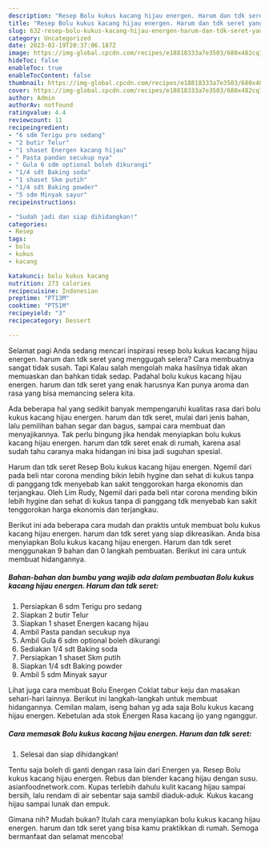 ```yaml
---
description: "Resep Bolu kukus kacang hijau energen. Harum dan tdk seret yang Lezat Sekali , Bikin Ngiler"
title: "Resep Bolu kukus kacang hijau energen. Harum dan tdk seret yang Lezat Sekali , Bikin Ngiler"
slug: 632-resep-bolu-kukus-kacang-hijau-energen-harum-dan-tdk-seret-yang-lezat-sekali-bikin-ngiler
category: Uncategorized
date: 2023-02-19T20:37:06.187Z
image: https://img-global.cpcdn.com/recipes/e18818333a7e3503/680x482cq70/bolu-kukus-kacang-hijau-energen-harum-dan-tdk-seret-foto-resep-utama.jpg
hideToc: false
enableToc: true
enableTocContent: false
thumbnail: https://img-global.cpcdn.com/recipes/e18818333a7e3503/680x482cq70/bolu-kukus-kacang-hijau-energen-harum-dan-tdk-seret-foto-resep-utama.jpg
cover: https://img-global.cpcdn.com/recipes/e18818333a7e3503/680x482cq70/bolu-kukus-kacang-hijau-energen-harum-dan-tdk-seret-foto-resep-utama.jpg
author: Admin
authorAv: notfound
ratingvalue: 4.4
reviewcount: 11
recipeingredient:
- "6 sdm Terigu pro sedang"
- "2 butir Telur"
- "1 shaset Energen kacang hijau"
- " Pasta pandan secukup nya"
- " Gula 6 sdm optional boleh dikurangi"
- "1/4 sdt Baking soda"
- "1 shaset Skm putih"
- "1/4 sdt Baking powder"
- "5 sdm Minyak sayur"
recipeinstructions:

- "Sudah jadi dan siap dihidangkan!"
categories:
- Resep
tags:
- bolu
- kukus
- kacang

katakunci: bolu kukus kacang 
nutrition: 273 calories
recipecuisine: Indonesian
preptime: "PT13M"
cooktime: "PT51M"
recipeyield: "3"
recipecategory: Dessert

---
```



Selamat pagi Anda sedang mencari inspirasi resep bolu kukus kacang hijau energen. harum dan tdk seret yang menggugah selera? Cara membuatnya sangat tidak susah. Tapi Kalau salah mengolah maka hasilnya tidak akan memuaskan dan bahkan tidak sedap. Padahal bolu kukus kacang hijau energen. harum dan tdk seret yang enak harusnya Kan punya aroma dan rasa yang bisa memancing selera kita.


Ada beberapa hal yang sedikit banyak mempengaruhi kualitas rasa dari bolu kukus kacang hijau energen. harum dan tdk seret, mulai dari jenis bahan, lalu pemilihan bahan segar dan bagus, sampai cara membuat dan menyajikannya. Tak perlu bingung jika hendak menyiapkan bolu kukus kacang hijau energen. harum dan tdk seret enak di rumah, karena asal sudah tahu caranya maka hidangan ini bisa jadi suguhan spesial.

Harum dan tdk seret Resep Bolu kukus kacang hijau energen. Ngemil dari pada beli ntar corona mending bikin lebih hygine dan sehat di kukus tanpa di panggang tdk menyebab kan sakit tenggorokan harga ekonomis dan terjangkau. Oleh Lim Rudy, Ngemil dari pada beli ntar corona mending bikin lebih hygine dan sehat di kukus tanpa di panggang tdk menyebab kan sakit tenggorokan harga ekonomis dan terjangkau.


Berikut ini ada beberapa cara mudah dan praktis untuk membuat bolu kukus kacang hijau energen. harum dan tdk seret yang siap dikreasikan. Anda bisa menyiapkan Bolu kukus kacang hijau energen. Harum dan tdk seret menggunakan 9 bahan dan 0 langkah pembuatan. Berikut ini cara untuk membuat hidangannya.

<!--inarticleads1-->

##### Bahan-bahan dan bumbu yang wajib ada dalam pembuatan Bolu kukus kacang hijau energen. Harum dan tdk seret:

1. Persiapkan 6 sdm Terigu pro sedang
1. Siapkan 2 butir Telur
1. Siapkan 1 shaset Energen kacang hijau
1. Ambil  Pasta pandan secukup nya
1. Ambil  Gula 6 sdm optional boleh dikurangi
1. Sediakan 1/4 sdt Baking soda
1. Persiapkan 1 shaset Skm putih
1. Siapkan 1/4 sdt Baking powder
1. Ambil 5 sdm Minyak sayur


Lihat juga cara membuat Bolu Energen Coklat tabur keju dan masakan sehari-hari lainnya. Berikut ini langkah-langkah untuk membuat hidangannya. Cemilan malam, iseng bahan yg ada saja Bolu kukus kacang hijau energen. Kebetulan ada stok Energen Rasa kacang ijo yang nganggur. 

<!--inarticleads2-->

##### Cara memasak Bolu kukus kacang hijau energen. Harum dan tdk seret:


1. Selesai dan siap dihidangkan!

Tentu saja boleh di ganti dengan rasa lain dari Energen ya. Resep Bolu kukus kacang hijau energen. Rebus dan blender kacang hijau dengan susu. asianfoodnetwork.com. Kupas terlebih dahulu kulit kacang hijau sampai bersih, lalu rendam di air sebentar saja sambil diaduk-aduk. Kukus kacang hijau sampai lunak dan empuk. 

Gimana nih? Mudah bukan? Itulah cara menyiapkan bolu kukus kacang hijau energen. harum dan tdk seret yang bisa kamu praktikkan di rumah. Semoga bermanfaat dan selamat mencoba!
